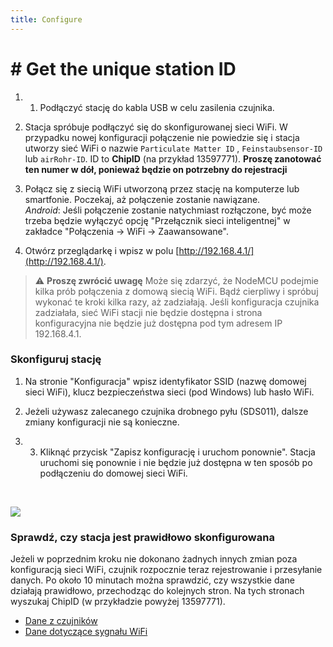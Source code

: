 ```yaml
---
title: Configure
---
```

# # Get the unique station ID
1. 1. Podłączyć stację do kabla USB w celu zasilenia czujnika.

2. Stacja spróbuje podłączyć się do skonfigurowanej sieci WiFi. W przypadku nowej konfiguracji połączenie nie powiedzie się i stacja utworzy sieć WiFi o nazwie `Particulate Matter ID` , `Feinstaubsensor-ID` lub `airRohr-ID`. ID to **ChipID** (na przykład 13597771). **Proszę zanotować ten numer w dół, ponieważ będzie on potrzebny do rejestracji**

3. Połącz się z siecią WiFi utworzoną przez stację na komputerze lub smartfonie. Poczekaj, aż połączenie zostanie nawiązane.<br>*Android*: Jeśli połączenie zostanie natychmiast rozłączone, być może trzeba będzie wyłączyć opcję "Przełącznik sieci inteligentnej" w zakładce "Połączenia -> WiFi -> Zaawansowane".

4. Otwórz przeglądarkę i wpisz w polu [http://192.168.4.1/](http://192.168.4.1/).

> ⚠️ **Proszę zwrócić uwagę** Może się zdarzyć, że NodeMCU podejmie kilka prób połączenia z domową siecią WiFi. Bądź cierpliwy i spróbuj wykonać te kroki kilka razy, aż zadziałają. Jeśli konfiguracja czujnika zadziałała, sieć WiFi stacji nie będzie dostępna i strona konfiguracyjna nie będzie już dostępna pod tym adresem IP 192.168.4.1.

### Skonfiguruj stację
1. Na stronie "Konfiguracja" wpisz identyfikator SSID (nazwę domowej sieci WiFi), klucz bezpieczeństwa sieci (pod Windows) lub hasło WiFi.

2. Jeżeli używasz zalecanego czujnika drobnego pyłu (SDS011), dalsze zmiany konfiguracji nie są konieczne.

3. 3. Kliknąć przycisk "Zapisz konfigurację i uruchom ponownie". Stacja uruchomi się ponownie i nie będzie już dostępna w ten sposób po podłączeniu do domowej sieci WiFi.

<br>

![](../docs/airrohr/airrohr_config_initial.png)
<br>

### Sprawdź, czy stacja jest prawidłowo skonfigurowana
Jeżeli w poprzednim kroku nie dokonano żadnych innych zmian poza konfiguracją sieci WiFi, czujnik rozpocznie teraz rejestrowanie i przesyłanie danych. Po około 10 minutach można sprawdzić, czy wszystkie dane działają prawidłowo, przechodząc do kolejnych stron. Na tych stronach wyszukaj ChipID (w przykładzie powyżej 13597771).

 * [Dane z czujników](http://www.madavi.de/sensor/graph.php)
 * [Dane dotyczące sygnału WiFi](http://www.madavi.de/sensor/signal.php)
